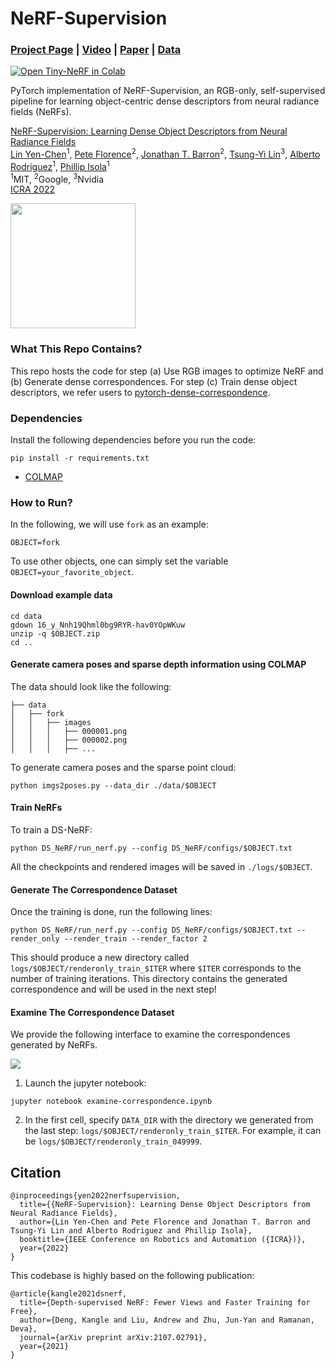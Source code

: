 # NeRF-Supervision

### [Project Page](https://yenchenlin.me/nerf-supervision/) | [Video](https://www.youtube.com/watch?v=_zN-wVwPH1s) | [Paper](https://arxiv.org/abs/2203.01913) | [Data](https://drive.google.com/drive/folders/11uBvHlLfe1kNPUGlsah_OwyRoXK9OOkt?usp=sharing)
[![Open Tiny-NeRF in Colab](https://colab.research.google.com/assets/colab-badge.svg)](https://colab.research.google.com/drive/13ISri5KD2XeEtsFs25hmZtKhxoDywB5y?usp=sharing)<br>

PyTorch implementation of NeRF-Supervision, an RGB-only, self-supervised pipeline for learning object-centric dense descriptors from neural radiance fields (NeRFs).

[NeRF-Supervision: Learning Dense Object Descriptors from Neural Radiance Fields](https://yenchenlin.me/nerf-supervision/)  
 [Lin Yen-Chen](https://yenchenlin.me/)<sup>1</sup>,
 [Pete Florence](http://www.peteflorence.com/)<sup>2</sup>,
 [Jonathan T. Barron](http://jonbarron.info/)<sup>2</sup>,
 [Tsung-Yi Lin](https://scholar.google.com/citations?user=_BPdgV0AAAAJ&hl=en)<sup>3</sup>,
 [Alberto Rodriguez](https://meche.mit.edu/people/faculty/ALBERTOR@MIT.EDU)<sup>1</sup>,
 [Phillip Isola](http://web.mit.edu/phillipi/)<sup>1</sup> <br>
 <sup>1</sup>MIT, <sup>2</sup>Google, <sup>3</sup>Nvidia
 <br>
 [ICRA 2022](https://www.icra2022.org/)

<img src='https://user-images.githubusercontent.com/7057863/156472748-f000ed0a-8b56-4e2a-b86f-f378dddeb007.png' height="200">


### What This Repo Contains?

This repo hosts the code for step (a) Use RGB images to optimize NeRF and (b) Generate dense correspondences. For step (c) Train dense object descriptors, we refer users to [pytorch-dense-correspondence](https://github.com/RobotLocomotion/pytorch-dense-correspondence).


### Dependencies

Install the following dependencies before you run the code:
```
pip install -r requirements.txt
```

- [COLMAP](https://colmap.github.io/)

### How to Run?

In the following, we will use `fork` as an example:

```
OBJECT=fork
```

To use other objects, one can simply set the variable `OBJECT=your_favorite_object`. 

#### Download example data

```
cd data
gdown 16_y_Nnh19Qhml0bg9RYR-hav0YOpWKuw
unzip -q $OBJECT.zip
cd ..
```

#### Generate camera poses and sparse depth information using COLMAP

The data should look like the following:
```
├── data
│   ├── fork
│   │   ├── images
│   │   │   ├── 000001.png
│   │   │   ├── 000002.png
│   │   │   ├── ...
```

To generate camera poses and the sparse point cloud:
```
python imgs2poses.py --data_dir ./data/$OBJECT
```

#### Train NeRFs

To train a DS-NeRF:
```
python DS_NeRF/run_nerf.py --config DS_NeRF/configs/$OBJECT.txt
```

All the checkpoints and rendered images will be saved in `./logs/$OBJECT`.


#### Generate The Correspondence Dataset

Once the training is done, run the following lines:

```
python DS_NeRF/run_nerf.py --config DS_NeRF/configs/$OBJECT.txt --render_only --render_train --render_factor 2
```

This should produce a new directory called `logs/$OBJECT/renderonly_train_$ITER` where `$ITER` corresponds to the number of training iterations. This directory contains the generated correspondence and will be used in the next step!

#### Examine The Correspondence Dataset
We provide the following interface to examine the correspondences generated by NeRFs.

![](https://user-images.githubusercontent.com/7057863/156497728-89b868e6-9b00-4f9a-9183-1bad3b0c66c3.gif)

1. Launch the jupyter notebook:
 ```
 jupyter notebook examine-correspondence.ipynb
 ```
2. In the first cell, specify `DATA_DIR` with the directory we generated from the last step: `logs/$OBJECT/renderonly_train_$ITER`. For example, it can be `logs/$OBJECT/renderonly_train_049999`.

## Citation
```
@inproceedings{yen2022nerfsupervision,
  title={{NeRF-Supervision}: Learning Dense Object Descriptors from Neural Radiance Fields},
  author={Lin Yen-Chen and Pete Florence and Jonathan T. Barron and Tsung-Yi Lin and Alberto Rodriguez and Phillip Isola},
  booktitle={IEEE Conference on Robotics and Automation ({ICRA})},
  year={2022}
}
```

This codebase is highly based on the following publication:

```
@article{kangle2021dsnerf,
  title={Depth-supervised NeRF: Fewer Views and Faster Training for Free},
  author={Deng, Kangle and Liu, Andrew and Zhu, Jun-Yan and Ramanan, Deva},
  journal={arXiv preprint arXiv:2107.02791},
  year={2021}
}
```
